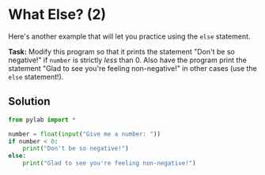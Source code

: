 # What Else? (2)

Here's another example that will let you practice using the `else` statement.

**Task:** Modify this program so that it prints the statement "Don't be so negative!" if `number` is strictly *less* than 0. Also have the program print the statement "Glad to see you're feeling non-negative!" in other cases (use the `else` statement!).

## Solution
```python
from pylab import *

number = float(input("Give me a number: "))
if number < 0:
    print("Don't be so negative!")
else:
    print("Glad to see you're feeling non-negative!")
```
